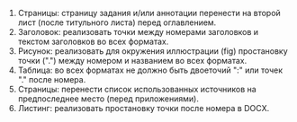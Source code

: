 1. Страницы: страницу задания и/или аннотации перенести на второй лист (после титульного листа) перед оглавлением.
1. Заголовок: реализовать точки между номерами заголовков и текстом заголовков во всех форматах.
1. Рисунок: реализовать для окружения иллюстрации (fig) простановку точки (".") между номером и названием во всех форматах.
1. Таблица: во всех форматах не должно быть двоеточий ":" или точек "." после номера.
1. Страницы: перенести список использованных источников на предпоследнее место (перед приложениями).
1. Листинг: реализовать простановку точки после номера в DOCX.
